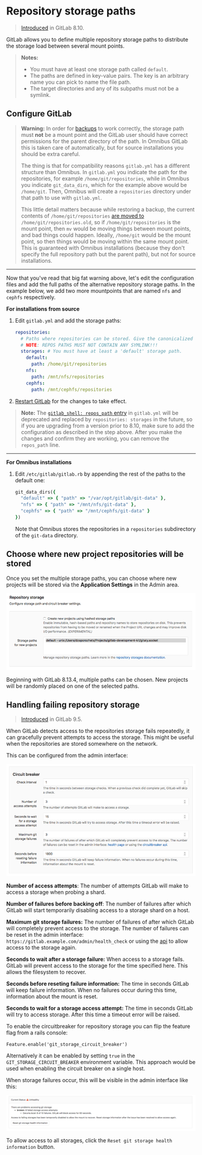 # Repository storage paths

> [Introduced][ce-4578] in GitLab 8.10.

GitLab allows you to define multiple repository storage paths to distribute the
storage load between several mount points.

> **Notes:**
>
> - You must have at least one storage path called `default`.
> - The paths are defined in key-value pairs. The key is an arbitrary name you
>   can pick to name the file path.
> - The target directories and any of its subpaths must not be a symlink.

## Configure GitLab

> **Warning:**
> In order for [backups] to work correctly, the storage path must **not** be a
> mount point and the GitLab user should have correct permissions for the parent
> directory of the path. In Omnibus GitLab this is taken care of automatically,
> but for source installations you should be extra careful.
>
> The thing is that for compatibility reasons `gitlab.yml` has a different
> structure than Omnibus. In `gitlab.yml` you indicate the path for the
> repositories, for example `/home/git/repositories`, while in Omnibus you
> indicate `git_data_dirs`, which for the example above would be `/home/git`.
> Then, Omnibus will create a `repositories` directory under that path to use with
> `gitlab.yml`.
>
> This little detail matters because while restoring a backup, the current
> contents of  `/home/git/repositories` [are moved to][raketask] `/home/git/repositories.old`,
> so if `/home/git/repositories` is the mount point, then `mv` would be moving
> things between mount points, and bad things could happen. Ideally,
> `/home/git` would be the mount point, so then things would be moving within the
> same mount point. This is guaranteed with Omnibus installations (because they
> don't specify the full repository path but the parent path), but not for source
> installations.

---

Now that you've read that big fat warning above, let's edit the configuration
files and add the full paths of the alternative repository storage paths. In
the example below, we add two more mountpoints that are named `nfs` and `cephfs`
respectively.

**For installations from source**

1. Edit `gitlab.yml` and add the storage paths:

    ```yaml
    repositories:
      # Paths where repositories can be stored. Give the canonicalized absolute pathname.
      # NOTE: REPOS PATHS MUST NOT CONTAIN ANY SYMLINK!!!
      storages: # You must have at least a 'default' storage path.
        default:
          path: /home/git/repositories
        nfs:
          path: /mnt/nfs/repositories
        cephfs:
          path: /mnt/cephfs/repositories
    ```

1. [Restart GitLab][restart-gitlab] for the changes to take effect.

>**Note:**
The [`gitlab_shell: repos_path` entry][repospath] in `gitlab.yml` will be
deprecated and replaced by `repositories: storages` in the future, so if you
are upgrading from a version prior to 8.10, make sure to add the configuration
as described in the step above. After you make the changes and confirm they are
working, you can remove the `repos_path` line.

---

**For Omnibus installations**

1. Edit `/etc/gitlab/gitlab.rb` by appending the rest of the paths to the
   default one:

    ```ruby
    git_data_dirs({
      "default" => { "path" => "/var/opt/gitlab/git-data" },
      "nfs" => { "path" => "/mnt/nfs/git-data" },
      "cephfs" => { "path" => "/mnt/cephfs/git-data" }
    })
    ```

    Note that Omnibus stores the repositories in a `repositories` subdirectory
    of the `git-data` directory.

## Choose where new project repositories will be stored

Once you set the multiple storage paths, you can choose where new projects will
be stored via the **Application Settings** in the Admin area.

![Choose repository storage path in Admin area](img/repository_storages_admin_ui.png)

Beginning with GitLab 8.13.4, multiple paths can be chosen. New projects will be
randomly placed on one of the selected paths.

## Handling failing repository storage

> [Introduced][ce-11449] in GitLab 9.5.

When GitLab detects access to the repositories storage fails repeatedly, it can
gracefully prevent attempts to access the storage. This might be useful when
the repositories are stored somewhere on the network.

This can be configured from the admin interface:

![circuitbreaker configuration](img/circuitbreaker_config.png)

**Number of access attempts**: The number of attempts GitLab will make to access a
storage when probing a shard.

**Number of failures before backing off**: The number of failures after which
GitLab will start temporarily disabling access to a storage shard on a host.

**Maximum git storage failures:** The number of failures of after which GitLab will
completely prevent access to the storage. The number of failures can be reset in
the admin interface: `https://gitlab.example.com/admin/health_check` or using the
[api](../api/repository_storage_health.md) to allow access to the storage again.

**Seconds to wait after a storage failure:** When access to a storage fails. GitLab
will prevent access to the storage for the time specified here. This allows the
filesystem to recover.

**Seconds before reseting failure information:** The time in seconds GitLab will
keep failure information. When no failures occur during this time, information about the
mount is reset.

**Seconds to wait for a storage access attempt:** The time in seconds GitLab will
try to access storage. After this time a timeout error will be raised.

To enable the circuitbreaker for repository storage you can flip the feature flag from a rails console:

```
Feature.enable('git_storage_circuit_breaker')
```

Alternatively it can be enabled by setting `true` in the `GIT_STORAGE_CIRCUIT_BREAKER` environment variable.
This approach would be used when enabling the circuit breaker on a single host.

When storage failures occur, this will be visible in the admin interface like this:

![failing storage](img/failing_storage.png)

To allow access to all storages, click the `Reset git storage health information` button.

[ce-4578]: https://gitlab.com/gitlab-org/gitlab-ce/merge_requests/4578
[restart-gitlab]: restart_gitlab.md#installations-from-source
[reconfigure-gitlab]: restart_gitlab.md#omnibus-gitlab-reconfigure
[backups]: ../raketasks/backup_restore.md
[raketask]: https://gitlab.com/gitlab-org/gitlab-ce/blob/033e5423a2594e08a7ebcd2379bd2331f4c39032/lib/backup/repository.rb#L54-56
[repospath]: https://gitlab.com/gitlab-org/gitlab-ce/blob/8-9-stable/config/gitlab.yml.example#L457
[ce-11449]: https://gitlab.com/gitlab-org/gitlab-ce/merge_requests/11449

